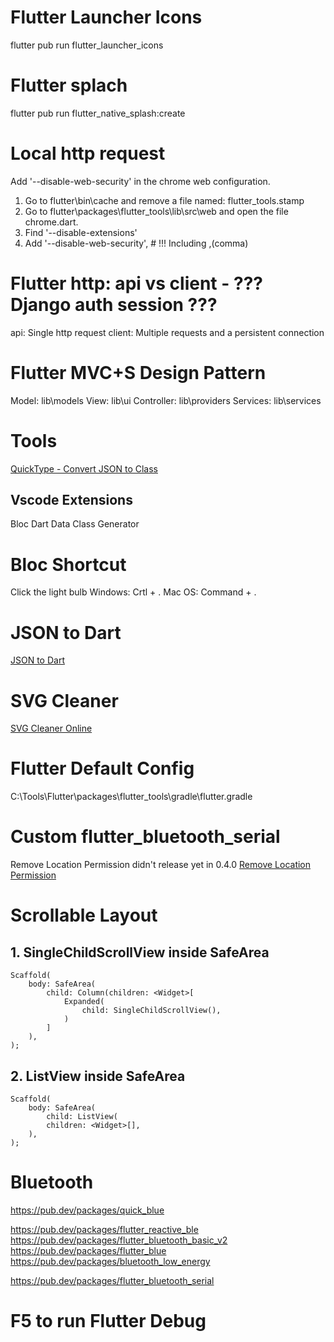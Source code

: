 # Flutter Launcher Icons

flutter pub run flutter_launcher_icons

# Flutter splach

flutter pub run flutter_native_splash:create

# Local http request

Add '--disable-web-security' in the chrome web configuration.

1. Go to flutter\bin\cache and remove a file named: flutter_tools.stamp
2. Go to flutter\packages\flutter_tools\lib\src\web and open the file chrome.dart.
3. Find '--disable-extensions'
4. Add '--disable-web-security', # !!! Including ,(comma)

# Flutter http: api vs client - ??? Django auth session ???

api: Single http request
client: Multiple requests and a persistent connection

# Flutter MVC+S Design Pattern

Model: lib\models
View: lib\ui
Controller: lib\providers
Services: lib\services

# Tools

[QuickType - Convert JSON to Class](https://quicktype.io/)

## Vscode Extensions

Bloc
Dart Data Class Generator

# Bloc Shortcut

Click the light bulb
Windows: Crtl + .
Mac OS: Command + .

# JSON to Dart

[JSON to Dart](https://javiercbk.github.io/json_to_dart/)

# SVG Cleaner

[SVG Cleaner Online](https://iconly.io/tools/svg-cleaner)

# Flutter Default Config

C:\Tools\Flutter\packages\flutter_tools\gradle\flutter.gradle

# Custom flutter_bluetooth_serial

Remove Location Permission didn't release yet in 0.4.0
[Remove Location Permission](https://github.com/edufolly/flutter_bluetooth_serial/pull/152/commits/d6c98d0edafb03cbfb405d619905089bafe88e6c)

# Scrollable Layout

## 1. SingleChildScrollView inside SafeArea

```
Scaffold(
    body: SafeArea(
        child: Column(children: <Widget>[
            Expanded(
                child: SingleChildScrollView(),
            )
        ]
    ),
);
```

## 2. ListView inside SafeArea

```
Scaffold(
    body: SafeArea(
        child: ListView(
        children: <Widget>[],
    ),
);
```

# Bluetooth

https://pub.dev/packages/quick_blue

https://pub.dev/packages/flutter_reactive_ble
https://pub.dev/packages/flutter_bluetooth_basic_v2
https://pub.dev/packages/flutter_blue
https://pub.dev/packages/bluetooth_low_energy

https://pub.dev/packages/flutter_bluetooth_serial

# F5 to run Flutter Debug
